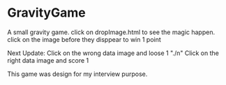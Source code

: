 # GravityGame

A small gravity game.
click on dropImage.html to see the magic happen.
click on the image before they disppear to win 1 point 

Next Update:
   Click on the wrong data image and loose 1 "./n"
   Click on the right data image and score 1
   
   
 This game was design for my interview purpose. 

 

